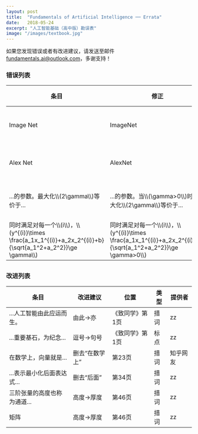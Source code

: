 ```yaml
---
layout: post
title:  "Fundamentals of Artificial Intelligence ── Errata"
date:   2018-05-24
excerpt: "人工智能基础（高中版）勘误表"
image: "/images/textbook.jpg"
---
```

<div class="box">
    <p>
    如果您发现错误或者有改进建议，请发送至邮件 <a href="mailto:fundamentals.ai@outlook.com">fundamentals.ai@outlook.com</a>，多谢支持！
    </p>
</div>

<h3>错误列表</h3>
<div class="table-wrapper">
    <table>
        <thead>
            <tr>
                <th>条目</th>
                <th>修正</th>
                <th>位置</th>
                <th>类型</th>
                <th>汇报者</th>
            </tr>
        </thead>
        <tbody>
            <tr>
                <td>Image Net</td>
                <td>ImageNet</td>
                <td>第9页</td>
                <td>专有名词</td>
                <td>zz</td>
            </tr>
            <tr>
                <td>Alex Net</td>
                <td>AlexNet</td>
                <td>第9页</td>
                <td>专有名词</td>
                <td>zz</td>
            </tr>
            <tr>
                <td>...的参数。最大化\\(2\gamma\\)等价于...</td>
                <td>...的参数。当\\(\gamma>0\\)时，最大化\\(2\gamma\\)等价于...</td>
                <td>第34页</td>
                <td>技术错误</td>
                <td>Chaorui Yao</td>
            </tr>
            <tr>
                <td>同时满足对每一个\\(i\\)，\\(y^{(i)}\times \frac{a_1x_1^{(i)}+a_2x_2^{(i)}+b}{\sqrt{a_1^2+a_2^2}}\ge \gamma\\)</td>
                <td>同时满足对每一个\\(i\\)，\\(y^{(i)}\times \frac{a_1x_1^{(i)}+a_2x_2^{(i)}+b}{\sqrt{a_1^2+a_2^2}}\ge \gamma>0\\)</td>
                <td>第34页</td>
                <td>技术错误</td>
                <td>Chaorui Yao</td>
            </tr>
        </tbody>
        <tfoot>
            <tr>
                <td colspan="2"></td>
                <td></td>
            </tr>
        </tfoot>
    </table>
</div>

<h3>改进列表</h3>
<div class="table-wrapper">
    <table>
        <thead>
            <tr>
                <th>条目</th>
                <th>改进建议</th>
                <th>位置</th>
                <th>类型</th>
                <th>提供者</th>
            </tr>
        </thead>
        <tbody>
            <tr>
                <td>...人工智能由此应运而生。</td>
                <td>由此->亦</td>
                <td>《致同学》第1页</td>
                <td>措词</td>
                <td>zz</td>
            </tr>
            <tr>
                <td>...重要基石，为纪念...</td>
                <td>逗号->句号</td>
                <td>《致同学》第1页</td>
                <td>标点</td>
                <td>zz</td>
            </tr>
            <tr>
                <td>在数学上，向量就是...</td>
                <td>删去“在数学上”</td>
                <td>第23页</td>
                <td>措词</td>
                <td>知乎网友</td>
            </tr>
            <tr>
                <td>...表示最小化后面表达式...</td>
                <td>删去“后面”</td>
                <td>第34页</td>
                <td>措词</td>
                <td>zz</td>
            </tr>
            <tr>
                <td>三阶张量的高度也称为通道...</td>
                <td>高度->厚度</td>
                <td>第46页</td>
                <td>措词</td>
                <td>zz</td>
            </tr>
            <tr>
                <td>矩阵</td>
                <td>高度->厚度</td>
                <td>第46页</td>
                <td>措词</td>
                <td>zz</td>
            </tr>
        </tbody>
        <tfoot>
            <tr>
                <td colspan="5"></td>
            </tr>
        </tfoot>
    </table>
</div>

